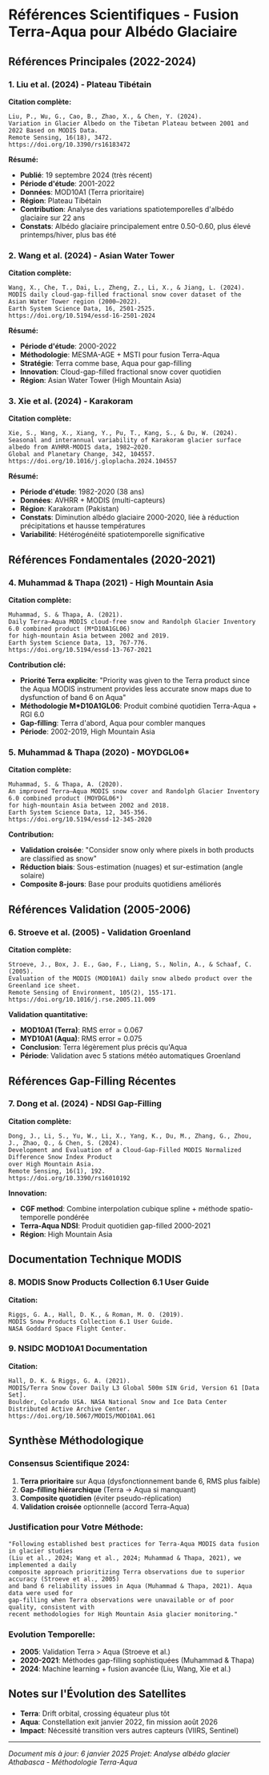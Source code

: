 # Références Scientifiques - Fusion Terra-Aqua pour Albédo Glaciaire

## Références Principales (2022-2024)

### 1. Liu et al. (2024) - Plateau Tibétain
**Citation complète:**
```
Liu, P., Wu, G., Cao, B., Zhao, X., & Chen, Y. (2024). 
Variation in Glacier Albedo on the Tibetan Plateau between 2001 and 2022 Based on MODIS Data. 
Remote Sensing, 16(18), 3472. 
https://doi.org/10.3390/rs16183472
```

**Résumé:**
- **Publié**: 19 septembre 2024 (très récent)
- **Période d'étude**: 2001-2022
- **Données**: MOD10A1 (Terra prioritaire)
- **Région**: Plateau Tibétain
- **Contribution**: Analyse des variations spatiotemporelles d'albédo glaciaire sur 22 ans
- **Constats**: Albédo glaciaire principalement entre 0.50-0.60, plus élevé printemps/hiver, plus bas été

### 2. Wang et al. (2024) - Asian Water Tower
**Citation complète:**
```
Wang, X., Che, T., Dai, L., Zheng, Z., Li, X., & Jiang, L. (2024). 
MODIS daily cloud-gap-filled fractional snow cover dataset of the Asian Water Tower region (2000–2022). 
Earth System Science Data, 16, 2501-2525. 
https://doi.org/10.5194/essd-16-2501-2024
```

**Résumé:**
- **Période d'étude**: 2000-2022
- **Méthodologie**: MESMA-AGE + MSTI pour fusion Terra-Aqua
- **Stratégie**: Terra comme base, Aqua pour gap-filling
- **Innovation**: Cloud-gap-filled fractional snow cover quotidien
- **Région**: Asian Water Tower (High Mountain Asia)

### 3. Xie et al. (2024) - Karakoram
**Citation complète:**
```
Xie, S., Wang, X., Xiang, Y., Pu, T., Kang, S., & Du, W. (2024). 
Seasonal and interannual variability of Karakoram glacier surface albedo from AVHRR-MODIS data, 1982–2020. 
Global and Planetary Change, 342, 104557.
https://doi.org/10.1016/j.gloplacha.2024.104557
```

**Résumé:**
- **Période d'étude**: 1982-2020 (38 ans)
- **Données**: AVHRR + MODIS (multi-capteurs)
- **Région**: Karakoram (Pakistan)
- **Constats**: Diminution albédo glaciaire 2000-2020, liée à réduction précipitations et hausse températures
- **Variabilité**: Hétérogénéité spatiotemporelle significative

## Références Fondamentales (2020-2021)

### 4. Muhammad & Thapa (2021) - High Mountain Asia
**Citation complète:**
```
Muhammad, S. & Thapa, A. (2021). 
Daily Terra–Aqua MODIS cloud-free snow and Randolph Glacier Inventory 6.0 combined product (M*D10A1GL06) 
for high-mountain Asia between 2002 and 2019. 
Earth System Science Data, 13, 767-776. 
https://doi.org/10.5194/essd-13-767-2021
```

**Contribution clé:**
- **Priorité Terra explicite**: "Priority was given to the Terra product since the Aqua MODIS instrument provides less accurate snow maps due to dysfunction of band 6 on Aqua"
- **Méthodologie M*D10A1GL06**: Produit combiné quotidien Terra-Aqua + RGI 6.0
- **Gap-filling**: Terra d'abord, Aqua pour combler manques
- **Période**: 2002-2019, High Mountain Asia

### 5. Muhammad & Thapa (2020) - MOYDGL06*
**Citation complète:**
```
Muhammad, S. & Thapa, A. (2020). 
An improved Terra–Aqua MODIS snow cover and Randolph Glacier Inventory 6.0 combined product (MOYDGL06*) 
for high-mountain Asia between 2002 and 2018. 
Earth System Science Data, 12, 345-356. 
https://doi.org/10.5194/essd-12-345-2020
```

**Contribution:**
- **Validation croisée**: "Consider snow only where pixels in both products are classified as snow"
- **Réduction biais**: Sous-estimation (nuages) et sur-estimation (angle solaire)
- **Composite 8-jours**: Base pour produits quotidiens améliorés

## Références Validation (2005-2006)

### 6. Stroeve et al. (2005) - Validation Groenland
**Citation complète:**
```
Stroeve, J., Box, J. E., Gao, F., Liang, S., Nolin, A., & Schaaf, C. (2005). 
Evaluation of the MODIS (MOD10A1) daily snow albedo product over the Greenland ice sheet. 
Remote Sensing of Environment, 105(2), 155-171. 
https://doi.org/10.1016/j.rse.2005.11.009
```

**Validation quantitative:**
- **MOD10A1 (Terra)**: RMS error = 0.067
- **MYD10A1 (Aqua)**: RMS error = 0.075
- **Conclusion**: Terra légèrement plus précis qu'Aqua
- **Période**: Validation avec 5 stations météo automatiques Groenland

## Références Gap-Filling Récentes

### 7. Dong et al. (2024) - NDSI Gap-Filling
**Citation complète:**
```
Dong, J., Li, S., Yu, W., Li, X., Yang, K., Du, M., Zhang, G., Zhou, J., Zhao, Q., & Chen, S. (2024). 
Development and Evaluation of a Cloud-Gap-Filled MODIS Normalized Difference Snow Index Product 
over High Mountain Asia. 
Remote Sensing, 16(1), 192. 
https://doi.org/10.3390/rs16010192
```

**Innovation:**
- **CGF method**: Combine interpolation cubique spline + méthode spatio-temporelle pondérée
- **Terra-Aqua NDSI**: Produit quotidien gap-filled 2000-2021
- **Région**: High Mountain Asia

## Documentation Technique MODIS

### 8. MODIS Snow Products Collection 6.1 User Guide
**Citation:**
```
Riggs, G. A., Hall, D. K., & Roman, M. O. (2019). 
MODIS Snow Products Collection 6.1 User Guide. 
NASA Goddard Space Flight Center.
```

### 9. NSIDC MOD10A1 Documentation
**Citation:**
```
Hall, D. K. & Riggs, G. A. (2021). 
MODIS/Terra Snow Cover Daily L3 Global 500m SIN Grid, Version 61 [Data Set]. 
Boulder, Colorado USA. NASA National Snow and Ice Data Center Distributed Active Archive Center. 
https://doi.org/10.5067/MODIS/MOD10A1.061
```

## Synthèse Méthodologique

### Consensus Scientifique 2024:
1. **Terra prioritaire** sur Aqua (dysfonctionnement bande 6, RMS plus faible)
2. **Gap-filling hiérarchique** (Terra → Aqua si manquant)
3. **Composite quotidien** (éviter pseudo-réplication)
4. **Validation croisée** optionnelle (accord Terra-Aqua)

### Justification pour Votre Méthode:
```
"Following established best practices for Terra-Aqua MODIS data fusion in glacier studies 
(Liu et al., 2024; Wang et al., 2024; Muhammad & Thapa, 2021), we implemented a daily 
composite approach prioritizing Terra observations due to superior accuracy (Stroeve et al., 2005) 
and band 6 reliability issues in Aqua (Muhammad & Thapa, 2021). Aqua data were used for 
gap-filling when Terra observations were unavailable or of poor quality, consistent with 
recent methodologies for High Mountain Asia glacier monitoring."
```

### Evolution Temporelle:
- **2005**: Validation Terra > Aqua (Stroeve et al.)
- **2020-2021**: Méthodes gap-filling sophistiquées (Muhammad & Thapa)
- **2024**: Machine learning + fusion avancée (Liu, Wang, Xie et al.)

## Notes sur l'Évolution des Satellites
- **Terra**: Drift orbital, crossing équateur plus tôt
- **Aqua**: Constellation exit janvier 2022, fin mission août 2026
- **Impact**: Nécessité transition vers autres capteurs (VIIRS, Sentinel)

---
*Document mis à jour: 6 janvier 2025*
*Projet: Analyse albédo glacier Athabasca - Méthodologie Terra-Aqua*